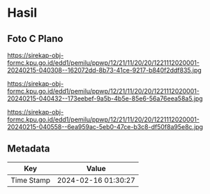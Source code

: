 # Hasil

## Foto C Plano

https://sirekap-obj-formc.kpu.go.id/edd1/pemilu/ppwp/12/21/11/20/20/1221112020001-20240215-040308--162072dd-8b73-41ce-9217-b840f2ddf835.jpg

https://sirekap-obj-formc.kpu.go.id/edd1/pemilu/ppwp/12/21/11/20/20/1221112020001-20240215-040432--173eebef-9a5b-4b5e-85e6-56a76eea58a5.jpg

https://sirekap-obj-formc.kpu.go.id/edd1/pemilu/ppwp/12/21/11/20/20/1221112020001-20240215-040558--6ea959ac-5eb0-47ce-b3c8-df50f8a95e8c.jpg


## Metadata

| Key        | Value               |
| ---------- | ------------------- |
| Time Stamp | 2024-02-16 01:30:27 |



